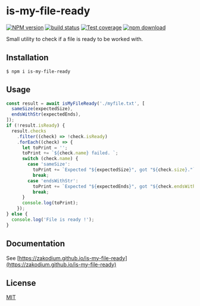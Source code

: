 # is-my-file-ready

[![NPM version][npm-image]][npm-url]
[![build status][ci-image]][ci-url]
[![Test coverage][codecov-image]][codecov-url]
[![npm download][download-image]][download-url]

Small utility to check if a file is ready to be worked with.

## Installation

`$ npm i is-my-file-ready`

## Usage

```js
const result = await isMyFileReady('./myfile.txt', [
  sameSize(expectedSize),
  endsWithStr(expectedEnds),
]);
if (!result.isReady) {
  result.checks
    .filter((check) => !check.isReady)
    .forEach((check) => {
      let toPrint = '';
      toPrint += `${check.name} failed. `;
      switch (check.name) {
        case 'sameSize':
          toPrint += `Expected "${expectedSize}", got "${check.size}."`;
          break;
        case 'endsWithStr':
          toPrint += `Expected "${expectedEnds}", got "${check.endsWith}."`;
          break;
      }
      console.log(toPrint);
    });
} else {
  console.log('File is ready !');
}
```

## Documentation
See [https://zakodium.github.io/is-my-file-ready](https://zakodium.github.io/is-my-file-ready)

## License

[MIT](./LICENSE)

[npm-image]: https://img.shields.io/npm/v/is-my-file-ready.svg
[npm-url]: https://www.npmjs.com/package/is-my-file-ready
[ci-image]: https://github.com/zakodium/is-my-file-ready/workflows/Node.js%20CI/badge.svg?branch=main
[ci-url]: https://github.com/zakodium/is-my-file-ready/actions?query=workflow%3A%22Node.js+CI%22
[codecov-image]: https://img.shields.io/codecov/c/github/zakodium/is-my-file-ready.svg
[codecov-url]: https://codecov.io/gh/zakodium/is-my-file-ready
[download-image]: https://img.shields.io/npm/dm/is-my-file-ready.svg
[download-url]: https://www.npmjs.com/package/is-my-file-ready
